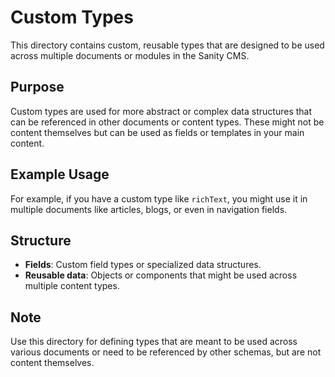 # Custom Types

This directory contains custom, reusable types that are designed to be used across multiple documents or modules in the Sanity CMS.

## Purpose
Custom types are used for more abstract or complex data structures that can be referenced in other documents or content types. These might not be content themselves but can be used as fields or templates in your main content.

## Example Usage
For example, if you have a custom type like `richText`, you might use it in multiple documents like articles, blogs, or even in navigation fields.

## Structure
- **Fields**: Custom field types or specialized data structures.
- **Reusable data**: Objects or components that might be used across multiple content types.

## Note
Use this directory for defining types that are meant to be used across various documents or need to be referenced by other schemas, but are not content themselves.
